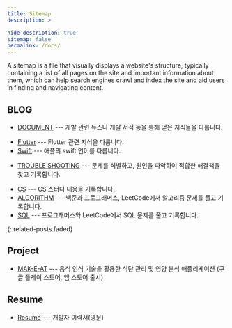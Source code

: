 ```yaml
---
title: Sitemap
description: >

hide_description: true
sitemap: false
permalink: /docs/
---
```


  A sitemap is a file that visually displays a website's structure, typically containing a list of all pages on the site and important information about them, which can help search engines crawl and index the site and aid users in finding and navigating content. 


## BLOG

- [DOCUMENT](https://hardy716.github.io/blog/document/) --- 개발 관련 뉴스나 개발 서적 등을 통해 얻은 지식들을 다룹니다.
<!--- [UNITY](https://hardy716.github.io/blog/unity/) --- 유니티를 사용하여 2D, 3D, VR, AR 프로젝트를 진행합니다.-->
<!--- [iOS](https://hardy716.github.io/blog/ios) --- iOS 관련 지식을 다룹니다.-->
<!--- [visionOS](https://hardy716.github.io/blog/visionos) --- visionOS 관련 지식을 다룹니다.-->
- [Flutter](https://hardy716.github.io/blog/flutter/) --- Flutter 관련 지식을 다룹니다.
- [Swift](https://hardy716.github.io/blog/swift) --- 애플의 swift 언어를 다룹니다.
<!--- [SwiftUI](https://hardy716.github.io/blog/swiftui) --- 애플의 SwiftUI 언어를 다룹니다.-->
- [TROUBLE SHOOTING](https://hardy716.github.io/blog/trouble-shooting/) --- 문제를 식별하고, 원인을 파악하여 적합한 해결책을 찾고 기록합니다.
<!--- [PROMPT](https://hardy716.github.io/blog/prompt/) --- 생성형 AI에게 자연어로 높은 수준의 결과물을 얻기 위한 방법이나 관련 지식을 다룹니다.-->
- [CS](https://hardy716.github.io/blog/cs) --- CS 스터디 내용을 기록합니다.
- [ALGORITHM](https://hardy716.github.io/blog/algorithm) --- 백준과 프로그래머스, LeetCode에서 알고리즘 문제를 풀고 기록합니다.
- [SQL](https://hardy716.github.io/blog/sql/) --- 프로그래머스와 LeetCode에서 SQL 문제를 풀고 기록합니다.
<!--* [menu]{:.heading.flip-title} --- description for menu-->
{:.related-posts.faded}

<!--[menu]: 상대경로.md-->


## Project
- [MAK-E-AT](https://hardy716.github.io/projects/makeat/) --- 음식 인식 기술을 활용한 식단 관리 및 영양 분석 애플리케이션 (구글 플레이 스토어, 앱 스토어 출시)


## Resume
- [Resume](https://hardy716.github.io/resume/) --- 개발자 이력서(영문)


